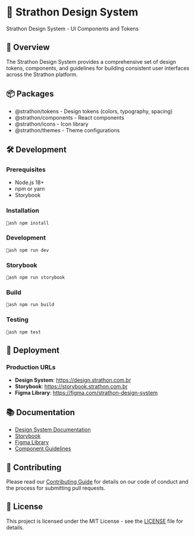 # 🎨 Strathon Design System

Strathon Design System - UI Components and Tokens

## 🎯 Overview

The Strathon Design System provides a comprehensive set of design tokens, components, and guidelines for building consistent user interfaces across the Strathon platform.

## 📦 Packages

- @strathon/tokens - Design tokens (colors, typography, spacing)
- @strathon/components - React components
- @strathon/icons - Icon library
- @strathon/themes - Theme configurations

## 🛠️ Development

### Prerequisites
- Node.js 18+
- npm or yarn
- Storybook

### Installation

`ash
npm install
`

### Development

`ash
npm run dev
`

### Storybook

`ash
npm run storybook
`

### Build

`ash
npm run build
`

### Testing

`ash
npm test
`

## 🚀 Deployment

### Production URLs
- **Design System**: https://design.strathon.com.br
- **Storybook**: https://storybook.strathon.com.br
- **Figma Library**: https://figma.com/strathon-design-system

## 📚 Documentation

- [Design System Documentation](https://design.strathon.com.br)
- [Storybook](https://storybook.strathon.com.br)
- [Figma Library](https://figma.com/strathon-design-system)
- [Component Guidelines](https://docs.strathon.com.br/design-system)

## 🤝 Contributing

Please read our [Contributing Guide](https://github.com/strathon/core-api/blob/main/CONTRIBUTING.md) for details on our code of conduct and the process for submitting pull requests.

## 📄 License

This project is licensed under the MIT License - see the [LICENSE](LICENSE) file for details.